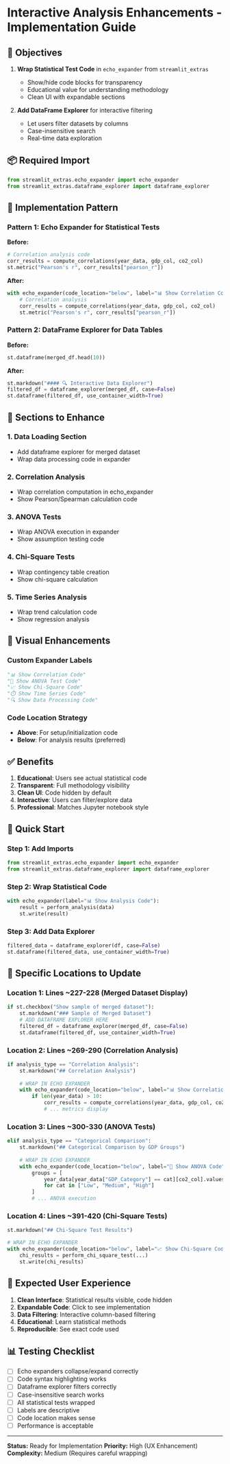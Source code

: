 # Interactive Analysis Enhancements - Implementation Guide

## 🎯 Objectives

1. **Wrap Statistical Test Code** in `echo_expander` from `streamlit_extras`
   - Show/hide code blocks for transparency
   - Educational value for understanding methodology
   - Clean UI with expandable sections

2. **Add DataFrame Explorer** for interactive filtering
   - Let users filter datasets by columns
   - Case-insensitive search
   - Real-time data exploration

## 📦 Required Import

```python
from streamlit_extras.echo_expander import echo_expander
from streamlit_extras.dataframe_explorer import dataframe_explorer
```

## 🔧 Implementation Pattern

### Pattern 1: Echo Expander for Statistical Tests

**Before:**
```python
# Correlation analysis code
corr_results = compute_correlations(year_data, gdp_col, co2_col)
st.metric("Pearson's r", corr_results["pearson_r"])
```

**After:**
```python
with echo_expander(code_location="below", label="📊 Show Correlation Code"):
    # Correlation analysis
    corr_results = compute_correlations(year_data, gdp_col, co2_col)
    st.metric("Pearson's r", corr_results["pearson_r"])
```

### Pattern 2: DataFrame Explorer for Data Tables

**Before:**
```python
st.dataframe(merged_df.head(10))
```

**After:**
```python
st.markdown("#### 🔍 Interactive Data Explorer")
filtered_df = dataframe_explorer(merged_df, case=False)
st.dataframe(filtered_df, use_container_width=True)
```

## 📝 Sections to Enhance

### 1. Data Loading Section
- Add dataframe explorer for merged dataset
- Wrap data processing code in expander

### 2. Correlation Analysis
- Wrap correlation computation in echo_expander
- Show Pearson/Spearman calculation code

### 3. ANOVA Tests
- Wrap ANOVA execution in expander
- Show assumption testing code

### 4. Chi-Square Tests
- Wrap contingency table creation
- Show chi-square calculation

### 5. Time Series Analysis
- Wrap trend calculation code
- Show regression analysis

## 🎨 Visual Enhancements

### Custom Expander Labels
```python
"📊 Show Correlation Code"
"🧪 Show ANOVA Test Code"
"📈 Show Chi-Square Code"
"⏱️ Show Time Series Code"
"🔍 Show Data Processing Code"
```

### Code Location Strategy
- **Above**: For setup/initialization code
- **Below**: For analysis results (preferred)

## ✅ Benefits

1. **Educational**: Users see actual statistical code
2. **Transparent**: Full methodology visibility
3. **Clean UI**: Code hidden by default
4. **Interactive**: Users can filter/explore data
5. **Professional**: Matches Jupyter notebook style

## 🚀 Quick Start

### Step 1: Add Imports
```python
from streamlit_extras.echo_expander import echo_expander
from streamlit_extras.dataframe_explorer import dataframe_explorer
```

### Step 2: Wrap Statistical Code
```python
with echo_expander(label="📊 Show Analysis Code"):
    result = perform_analysis(data)
    st.write(result)
```

### Step 3: Add Data Explorer
```python
filtered_data = dataframe_explorer(df, case=False)
st.dataframe(filtered_data, use_container_width=True)
```

## 📍 Specific Locations to Update

### Location 1: Lines ~227-228 (Merged Dataset Display)
```python
if st.checkbox("Show sample of merged dataset"):
    st.markdown("### Sample of Merged Dataset")
    # ADD DATAFRAME EXPLORER HERE
    filtered_df = dataframe_explorer(merged_df, case=False)
    st.dataframe(filtered_df, use_container_width=True)
```

### Location 2: Lines ~269-290 (Correlation Analysis)
```python
if analysis_type == "Correlation Analysis":
    st.markdown("## Correlation Analysis")
    
    # WRAP IN ECHO EXPANDER
    with echo_expander(code_location="below", label="📊 Show Correlation Code"):
        if len(year_data) > 10:
            corr_results = compute_correlations(year_data, gdp_col, co2_col)
            # ... metrics display
```

### Location 3: Lines ~300-330 (ANOVA Tests)
```python
elif analysis_type == "Categorical Comparison":
    st.markdown("## Categorical Comparison by GDP Groups")
    
    # WRAP IN ECHO EXPANDER
    with echo_expander(code_location="below", label="🧪 Show ANOVA Code"):
        groups = [
            year_data[year_data["GDP_Category"] == cat][co2_col].values
            for cat in ["Low", "Medium", "High"]
        ]
        # ... ANOVA execution
```

### Location 4: Lines ~391-420 (Chi-Square Tests)
```python
st.markdown("## Chi-Square Test Results")

# WRAP IN ECHO EXPANDER
with echo_expander(code_location="below", label="📈 Show Chi-Square Code"):
    chi_results = perform_chi_square_test(...)
    st.write(chi_results)
```

## 🎯 Expected User Experience

1. **Clean Interface**: Statistical results visible, code hidden
2. **Expandable Code**: Click to see implementation
3. **Data Filtering**: Interactive column-based filtering
4. **Educational**: Learn statistical methods
5. **Reproducible**: See exact code used

## 📊 Testing Checklist

- [ ] Echo expanders collapse/expand correctly
- [ ] Code syntax highlighting works
- [ ] Dataframe explorer filters correctly
- [ ] Case-insensitive search works
- [ ] All statistical tests wrapped
- [ ] Labels are descriptive
- [ ] Code location makes sense
- [ ] Performance is acceptable

---

**Status:** Ready for Implementation
**Priority:** High (UX Enhancement)
**Complexity:** Medium (Requires careful wrapping)
